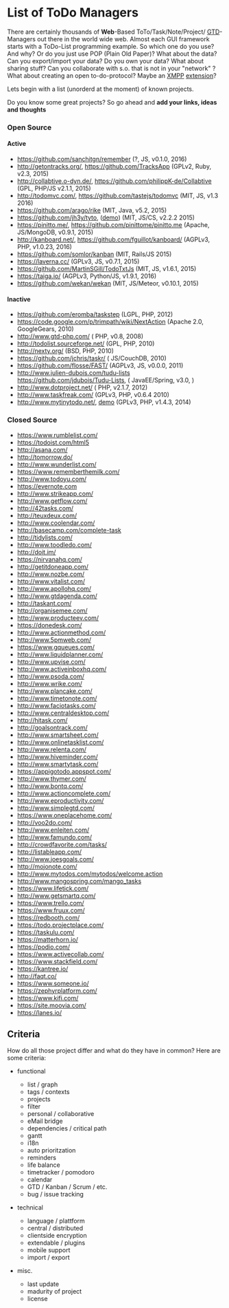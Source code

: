 # List of ToDo Managers

There are certainly thousands of **Web**-Based ToTo/Task/Note/Project/
[GTD](https://en.wikipedia.org/wiki/Getting_Things_Done)-Managers
out there in the world wide web.
Almost each GUI framework starts with a ToDo-List programming example.
So which one do you use? And why? Or do you just use POP (Plain Old Paper)?
What about the data? Can you export/import your data? Do you own your data?
What about sharing stuff? Can you collaborate with s.o. that is not in your
"network" ?
What about creating an open to-do-protocol? Maybe an [XMPP](http://xmpp.org)
[extension](http://xmpp.org/xmpp-protocols/xmpp-extensions/)?

Lets begin with a list (unorderd at the moment) of known projects.

Do you know some great projects?
So go ahead and **add your links, ideas and thoughts**

### Open Source

#### Active

- https://github.com/sanchitgn/remember               (?,          JS,            v0.1.0,  2016)
- http://getontracks.org/,
  https://github.com/TracksApp                        (GPLv2,      Ruby, v2.3,             2015)
- http://collabtive.o-dyn.de/,
  https://github.com/philippK-de/Collabtive           (GPL,        PHP/JS         v2.1.1,  2015)
- http://todomvc.com/,
  https://github.com/tastejs/todomvc                  (MIT,        JS,            v1.3     2016)
- https://github.com/arago/rike                       (MIT,        Java,          v5.2,    2015)
- https://github.com/jh3y/tyto,
  ([demo](http://jh3y.github.io/tyto))                (MIT,        JS/CS,         v2.2.2   2015)
- https://pinitto.me/,
  https://github.com/pinittome/pinitto.me             (Apache,     JS/MongoDB,    v0.9.1,  2015)
- http://kanboard.net/,
  https://github.com/fguillot/kanboard/               (AGPLv3,     PHP,           v1.0.23, 2016)
- https://github.com/somlor/kanban                    (MIT,        Rails/JS                2015)
- https://laverna.cc/                                 (GPLv3,      JS,            v0.7.1,  2015)
- https://github.com/MartinSGill/TodoTxtJs            (MIT,        JS,            v1.6.1,  2015)
- https://taiga.io/                                   (AGPLv3,     Python/JS,     v1.9.1,  2016)
- https://github.com/wekan/wekan                      (MIT,        JS/Meteor,     v0.10.1, 2015)

#### Inactive

- https://github.com/eromba/taskstep                  (LGPL,       PHP,                    2012)
- https://code.google.com/p/trimpath/wiki/NextAction  (Apache 2.0, GoogleGears,            2010)
- http://www.gtd-php.com/                             (            PHP,           v0.8,    2008)
- http://todolist.sourceforge.net/                    (GPL,        PHP,                    2010)
- http://nexty.org/                                   (BSD,        PHP,                    2010)
- https://github.com/jchris/taskr/                    (            JS/CouchDB,             2010)
- https://github.com/flosse/FAST/                     (AGPLv3,     JS,            v0.0.0,  2011)
- http://www.julien-dubois.com/tudu-lists
  https://github.com/jdubois/Tudu-Lists,              (            JavaEE/Spring, v3.0,        )
- http://www.dotproject.net/                          (            PHP,           v2.1.7,  2012)
- http://www.taskfreak.com/                           (GPLv3,      PHP,           v0.6.4   2010)
- http://www.mytinytodo.net/,
  [demo](http://www.mytinytodo.net/demo/)             (GPLv3,      PHP,           v1.4.3,  2014)


### Closed Source

- https://www.rumblelist.com/
- https://todoist.com/html5
- http://asana.com/
- http://tomorrow.do/
- http://www.wunderlist.com/
- https://www.rememberthemilk.com/
- http://www.todoyu.com/
- https://evernote.com
- http://www.strikeapp.com/
- http://www.getflow.com/
- http://42tasks.com/
- http://teuxdeux.com/
- http://www.coolendar.com/
- http://basecamp.com/complete-task
- http://tidylists.com/
- http://www.toodledo.com/
- http://doit.im/
- https://nirvanahq.com/
- http://getitdoneapp.com/
- http://www.nozbe.com/
- http://www.vitalist.com/
- http://www.apollohq.com/
- http://www.gtdagenda.com/
- http://taskant.com/
- http://organisemee.com/
- http://www.producteev.com/
- https://donedesk.com/
- http://www.actionmethod.com/
- http://www.5pmweb.com/
- https://www.gqueues.com/
- http://www.liquidplanner.com/
- http://www.upvise.com/
- http://www.activeinboxhq.com/
- http://www.psoda.com/
- http://www.wrike.com/
- http://www.plancake.com/
- http://www.timetonote.com/
- http://www.faciotasks.com/
- http://www.centraldesktop.com/
- http://hitask.com/
- http://goalsontrack.com/
- http://www.smartsheet.com/
- http://www.onlinetasklist.com/
- http://www.relenta.com/
- http://www.hiveminder.com/
- http://www.smartytask.com/
- https://appigotodo.appspot.com/
- http://www.thymer.com/
- http://www.bontq.com/
- http://www.actioncomplete.com/
- http://www.eproductivity.com/
- http://www.simplegtd.com/
- https://www.oneplacehome.com/
- http://voo2do.com/
- http://www.enleiten.com/
- http://www.famundo.com/
- http://crowdfavorite.com/tasks/
- http://listableapp.com/
- http://www.joesgoals.com/
- http://mojonote.com/
- http://www.mytodos.com/mytodos/welcome.action
- http://www.mangospring.com/mango_tasks
- https://www.lifetick.com/
- http://www.getsmartq.com/
- https://www.trello.com/
- https://www.fruux.com/
- https://redbooth.com/
- https://todo.projectplace.com/
- https://taskulu.com/
- https://matterhorn.io/
- https://podio.com/
- https://www.activecollab.com/
- https://www.stackfield.com/
- https://kantree.io/
- http://faqt.co/
- https://www.someone.io/
- https://zephyrplatform.com/
- https://www.kifi.com/
- https://site.moovia.com/
- https://lanes.io/

## Criteria

How do all those project differ and what do they have in common?
Here are some criteria:

- functional
    - list / graph
    - tags / contexts
    - projects
    - filter
    - personal / collaborative
    - eMail bridge
    - dependencies / critical path
    - gantt
    - i18n
    - auto prioritzation
    - reminders
    - life balance
    - timetracker / pomodoro
    - calendar
    - GTD / Kanban / Scrum / etc.
    - bug / issue tracking

- technical
    - language / plattform
    - central / distributed
    - clientside encryption
    - extendable / plugins
    - mobile support
    - import / export

- misc.
    - last update
    - madurity of project
    - license
